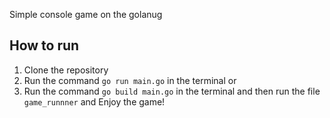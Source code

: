 Simple console game on the golanug

## How to run
1. Clone the repository
2. Run the command `go run main.go` in the terminal
or
3. Run the command `go build main.go` in the terminal and then run the file
`game_runnner`
and Enjoy the game!
